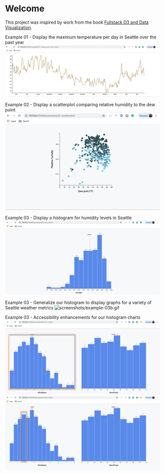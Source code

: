 # Welcome

This project was inspired by work from the book [Fullstack D3 and Data Visualization](https://www.fullstack.io/fullstack-d3).

Example 01 - Display the maximum temperature per day in Seattle over the past year
![screenshots/example-01.png](screenshots/example-01.png)

Example 02 - Display a scatterplot comparing relative humidity to the dew point
![screenshots/example-02.png](screenshots/example-02.png)

Example 03 - Display a histogram for humidity levels in Seattle
![screenshots/example-03a.png](screenshots/example-03a.png)

Example 03 - Generalize our histogram to display graphs for a variety of Seattle weather metrics
![screenshots/example-03b.gif](screenshots/example-03b.gif)

Example 03 - Accessibility enhancements for our histogram charts
![screenshots/example-03c.png](screenshots/example-03c.png)
![screenshots/example-03d.png](screenshots/example-03d.png)